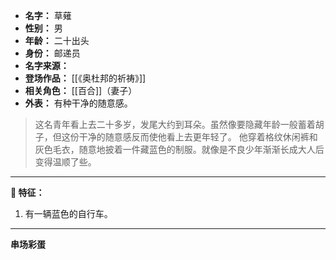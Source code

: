 
- **名字：** 草薙
- **性别：** 男
- **年龄：** 二十出头
- **身份：** 邮递员
- **名字来源：** 
- **登场作品：** [[《奥杜邦的祈祷》]]
- **相关角色：** [[百合]]（妻子）
- **外表：** 有种干净的随意感。

> 这名青年看上去二十多岁，发尾大约到耳朵。虽然像要隐藏年龄一般蓄着胡子，但这份干净的随意感反而使他看上去更年轻了。
> 他穿着格纹休闲裤和灰色毛衣，随意地披着一件藏蓝色的制服。就像是不良少年渐渐长成大人后变得温顺了些。

---

**📮 特征：** 

1. 有一辆蓝色的自行车。

---

**串场彩蛋** 